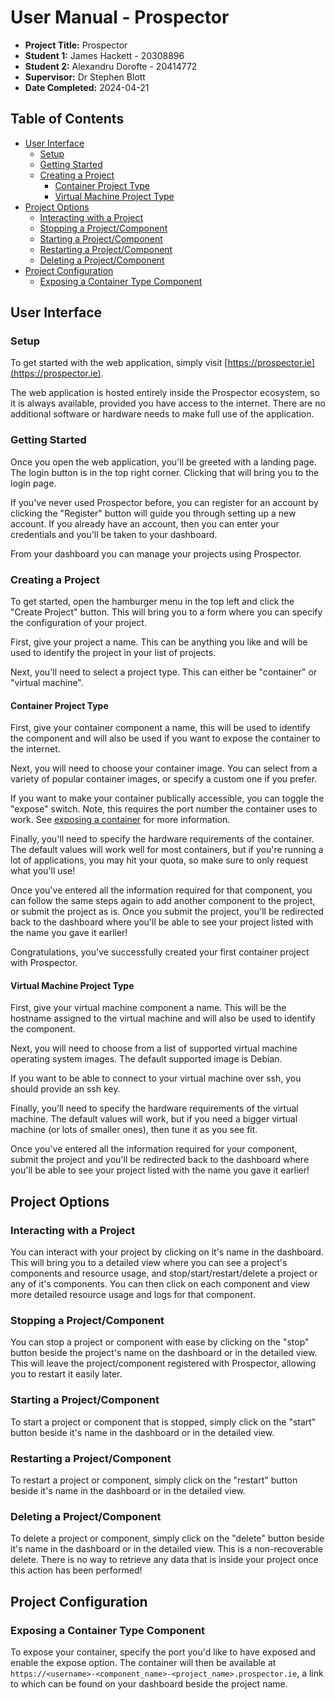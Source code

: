 
# User Manual - Prospector

- **Project Title:** Prospector
- **Student 1:** James Hackett - 20308896
- **Student 2:** Alexandru Dorofte - 20414772
- **Supervisor:** Dr Stephen Blott
- **Date Completed:** 2024-04-21

## Table of Contents

- [User Interface](#User%20Interface)
	- [Setup](#Setup)
	- [Getting Started](#Getting%20Started)
	- [Creating a Project](#Creating%20a%20Project)
		- [Container Project Type](#Container%20Project%20Type)
		- [Virtual Machine Project Type](#Virtual%20Machine%20Project%20Type)
- [Project Options](#Project%20Options)
	- [Interacting with a Project](#Interacting%20with%20a%20Project)
	- [Stopping a Project/Component](#Stopping%20a%20Project/Component)
	- [Starting a Project/Component](#Starting%20a%20Project/Component)
	- [Restarting a Project/Component](#Restarting%20a%20Project/Component)
	- [Deleting a Project/Component](#Deleting%20a%20Project/Component)
- [Project Configuration](#Project%20Configuration)
	- [Exposing a Container Type Component](#Exposing%20a%20Container%20Type%20Component)

## User Interface

### Setup

To get started with the web application, simply visit [https://prospector.ie](https://prospector.ie).

The web application is hosted entirely inside the Prospector ecosystem, so it is always available, provided you have access to the internet. There are no additional software or hardware needs to make full use of the application.

### Getting Started

Once you open the web application, you'll be greeted with a landing page. The login button is in the top right corner. Clicking that will bring you to the login page.

If you've never used Prospector before, you can register for an account by clicking the "Register" button will guide you through setting up a new account. If you already have an account, then you can enter your credentials and you'll be taken to your dashboard.

From your dashboard you can manage your projects using Prospector.

### Creating a Project

To get started, open the hamburger menu in the top left and click the "Create Project" button. This will bring you to a form where you can specify the configuration of your project.

First, give your project a name. This can be anything you like and will be used to identify the project in your list of projects.

Next, you'll need to select a project type. This can either be "container" or "virtual machine".

#### Container Project Type

First, give your container component a name, this will be used to identify the component and will also be used if you want to expose the container to the internet.

Next, you will need to choose your container image. You can select from a variety of popular container images, or specify a custom one if you prefer.

If you want to make your container publically accessible, you can toggle the "expose" switch. Note, this requires the port number the container uses to work. See [exposing a container](#Exposing-a-Container-Type-Component) for more information.

Finally, you'll need to specify the hardware requirements of the container. The default values will work well for most containers, but if you're running a lot of applications, you may hit your quota, so make sure to only request what you'll use!

Once you've entered all the information required for that component, you can follow the same steps again to add another component to the project, or submit the project as is. Once you submit the project, you'll be redirected back to the dashboard where you'll be able to see your project listed with the name you gave it earlier!

Congratulations, you've successfully created your first container project with Prospector.

#### Virtual Machine Project Type

First, give your virtual machine component a name. This will be the hostname assigned to the virtual machine and will also be used to identify the component.

Next, you will need to choose from a list of supported virtual machine operating system images. The default supported image is Debian.

If you want to be able to connect to your virtual machine over ssh, you should provide an ssh key.

Finally, you’ll need to specify the hardware requirements of the virtual machine. The default values will work, but if you need a bigger virtual machine (or lots of smaller ones), then tune it as you see fit.

Once you've entered all the information required for your component, submit the project and you'll be redirected back to the dashboard where you'll be able to see your project listed with the name you gave it earlier!

## Project Options

### Interacting with a Project

You can interact with your project by clicking on it's name in the dashboard. This will bring you to a detailed view where you can see a project's components and resource usage, and stop/start/restart/delete a project or any of it's components. You can then click on each component and view more detailed resource usage and logs for that component.

### Stopping a Project/Component

You can stop a project or component with ease by clicking on the "stop" button beside the project's name on the dashboard or in the detailed view. This will leave the project/component registered with Prospector, allowing you to restart it easily later.

### Starting a Project/Component

To start a project or component that is stopped, simply click on the "start" button beside it's name in the dashboard or in the detailed view.

### Restarting a Project/Component

To restart a project or component, simply click on the "restart" button beside it's name in the dashboard or in the detailed view.

### Deleting a Project/Component

To delete a project or component, simply click on the "delete" button beside it's name in the dashboard or in the detailed view. This is a non-recoverable delete. There is no way to retrieve any data that is inside your project once this action has been performed!

## Project Configuration

### Exposing a Container Type Component

To expose your container, specify the port you'd like to have exposed and enable the expose option. The container will then be available at `https://<username>-<component_name>-<project_name>.prospector.ie`, a link to which can be found on your dashboard beside the project name.
